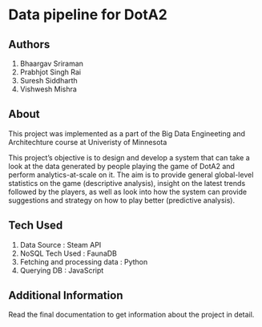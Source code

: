 # Data pipeline for DotA2

## Authors
1. Bhaargav Sriraman
1. Prabhjot Singh Rai
1. Suresh Siddharth
1. Vishwesh Mishra

## About
This project was implemented as a part of the Big Data Engineeting and Architechture course at Univeristy of Minnesota

This project’s objective is to design and develop a system that can take a look at the data generated by people playing the game of DotA2 and perform analytics-at-scale on it. The aim is to provide general global-level statistics on the game (descriptive analysis), insight on the latest trends followed by the players, as well as look into how the system can provide suggestions and strategy on how to play better (predictive analysis).

## Tech Used

  1. Data Source : Steam API
  2. NoSQL Tech Used : FaunaDB
  3. Fetching and processing data : Python 
  4. Querying DB : JavaScript

## Additional Information 
Read the final documentation to get information about the project in detail. 

